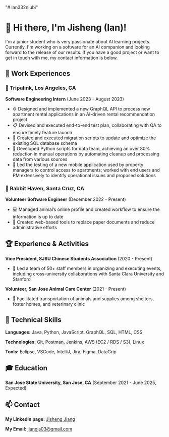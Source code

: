 "# Ian332niubi" 
# :wave: Hi there, I'm Jisheng (Ian)!

I'm a junior student who is very passionate about AI learning projects. Currently, I'm working on a software for an AI companion and looking forward to the release of our results. If you have a good project or want to get in touch with me, my contact information is below.

## :briefcase: Work Experiences

### :office: Tripalink, Los Angeles, CA
**Software Engineering Intern** (June 2023 - August 2023)
- :gear: Designed and implemented a new GraphQL API to process new apartment rental applications in an AI-driven rental recommendation project
- :clipboard: Devised and executed end-to-end test plan, collaborating with QA to ensure timely feature launch
- :floppy_disk: Created and executed migration scripts to update and optimize the existing SQL database schema
- :snake: Developed Python scripts for data team, achieving an over 80% reduction in manual operations by automating cleanup and processing data from various sources
- :iphone: Led the testing of a new mobile application used by property managers to control access to apartments; worked with end users and PM extensively to identify operational issues and proposed solutions

### :rabbit: Rabbit Haven, Santa Cruz, CA
**Volunteer Software Engineer** (December 2022 - Present)
- :computer: Managed animal’s online profile and created workflow to ensure the information is up to date
- :memo: Created web-based tools to replace paper documents and reduce administrative efforts

## :trophy: Experience & Activities

**Vice President, SJSU Chinese Students Association** (2020 - Present)
- :muscle: Led a team of 50+ staff members in organizing and executing events, including cross-university collaborations with Santa Clara University and Stanford

**Volunteer, San Jose Animal Care Center** (2021 - Present)
- :truck: Facilitated transportation of animals and supplies among shelters, foster homes, and veterinary clinic

## :wrench: Technical Skills

**Languages:** Java, Python, JavaScript, GraphQL, SQL, HTML, CSS

**Technologies:** Git, Postman, Jenkins, AWS (EC2 / RDS / S3), Linux

**Tools:** Eclipse, VSCode, IntelliJ, Jira, Figma, DataGrip

## :mortar_board: Education

**San Jose State University, San Jose, CA** (September 2021 - June 2025, Expected)

## :mailbox: Contact

**My Linkedin page:** [Jisheng Jiang](https://www.linkedin.com/in/jisheng-jiang-721974252/)

**My Email:** jiangjs03@gmail.com

